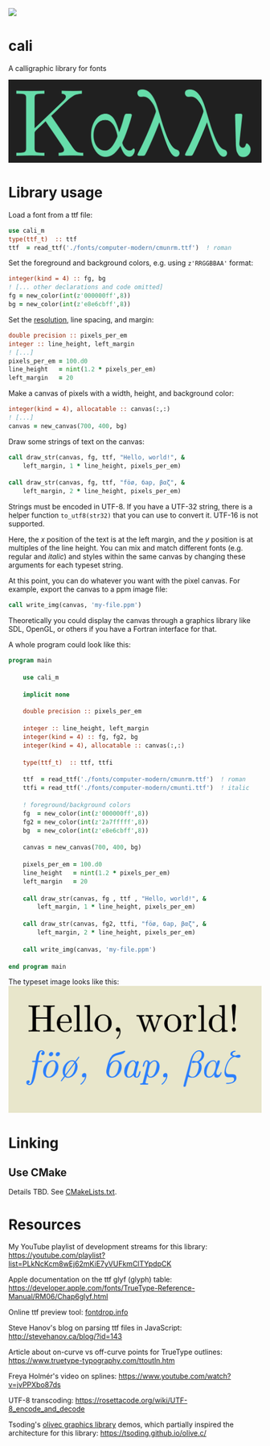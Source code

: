 ![](https://github.com/JeffIrwin/cali/workflows/CI/badge.svg)

# cali

A calligraphic library for fonts

![](./doc/kalli.png)

# Library usage

Load a font from a ttf file:
```f90
use cali_m
type(ttf_t)  :: ttf
ttf  = read_ttf('./fonts/computer-modern/cmunrm.ttf')  ! roman
```

Set the foreground and background colors, e.g. using `z'RRGGBBAA'` format:
```f90
integer(kind = 4) :: fg, bg
! [... other declarations and code omitted]
fg = new_color(int(z'000000ff',8))
bg = new_color(int(z'e8e6cbff',8))
```

Set the [resolution](https://en.wikipedia.org/wiki/Em_(typography)), line spacing, and margin:
```f90
double precision :: pixels_per_em
integer :: line_height, left_margin
! [...]
pixels_per_em = 100.d0
line_height   = nint(1.2 * pixels_per_em)
left_margin   = 20
```

Make a canvas of pixels with a width, height, and background color:
```f90
integer(kind = 4), allocatable :: canvas(:,:)
! [...]
canvas = new_canvas(700, 400, bg)
```

Draw some strings of text on the canvas:
```f90
call draw_str(canvas, fg, ttf, "Hello, world!", &
	left_margin, 1 * line_height, pixels_per_em)

call draw_str(canvas, fg, ttf, "föø, бар, βαζ", &
	left_margin, 2 * line_height, pixels_per_em)
```

Strings must be encoded in UTF-8.  If you have a UTF-32 string, there is a helper function `to_utf8(str32)` that you can use to convert it.  UTF-16 is not supported.

Here, the _x_ position of the text is at the left margin, and the _y_ position is at multiples of the line height.  You can mix and match different fonts (e.g. regular and _italic_) and styles within the same canvas by changing these arguments for each typeset string.

At this point, you can do whatever you want with the pixel canvas.  For example, export the canvas to a ppm image file:
```f90
call write_img(canvas, 'my-file.ppm')
```

Theoretically you could display the canvas through a graphics library like SDL, OpenGL, or others if you have a Fortran interface for that.

A whole program could look like this:

```f90
program main

	use cali_m

	implicit none

	double precision :: pixels_per_em

	integer :: line_height, left_margin
	integer(kind = 4) :: fg, fg2, bg
	integer(kind = 4), allocatable :: canvas(:,:)

	type(ttf_t)  :: ttf, ttfi

	ttf  = read_ttf('./fonts/computer-modern/cmunrm.ttf')  ! roman
	ttfi = read_ttf('./fonts/computer-modern/cmunti.ttf')  ! italic

	! foreground/background colors
	fg  = new_color(int(z'000000ff',8))
	fg2 = new_color(int(z'2a7fffff',8))
	bg  = new_color(int(z'e8e6cbff',8))

	canvas = new_canvas(700, 400, bg)

	pixels_per_em = 100.d0
	line_height   = nint(1.2 * pixels_per_em)
	left_margin   = 20

	call draw_str(canvas, fg , ttf , "Hello, world!", &
		left_margin, 1 * line_height, pixels_per_em)

	call draw_str(canvas, fg2, ttfi, "föø, бар, βαζ", &
		left_margin, 2 * line_height, pixels_per_em)

	call write_img(canvas, 'my-file.ppm')

end program main
```

The typeset image looks like this:
![](./doc/demo-program.png)

# Linking

## Use CMake

Details TBD.  See [CMakeLists.txt](CMakeLists.txt).

# Resources

My YouTube playlist of development streams for this library:  https://youtube.com/playlist?list=PLkNcKcm8wEj62mKiE7yVUFkmClTYpdpCK

Apple documentation on the ttf glyf (glyph) table:  https://developer.apple.com/fonts/TrueType-Reference-Manual/RM06/Chap6glyf.html

Online ttf preview tool:  [fontdrop.info](https://www.fontdrop.info)

Steve Hanov's blog on parsing ttf files in JavaScript:  http://stevehanov.ca/blog/?id=143

Article about on-curve vs off-curve points for TrueType outlines: https://www.truetype-typography.com/ttoutln.htm

Freya Holmér's video on splines: https://www.youtube.com/watch?v=jvPPXbo87ds

UTF-8 transcoding: https://rosettacode.org/wiki/UTF-8_encode_and_decode

Tsoding's [olivec graphics library](https://github.com/tsoding/olive.c/) demos, which partially inspired the architecture for this library:  https://tsoding.github.io/olive.c/
